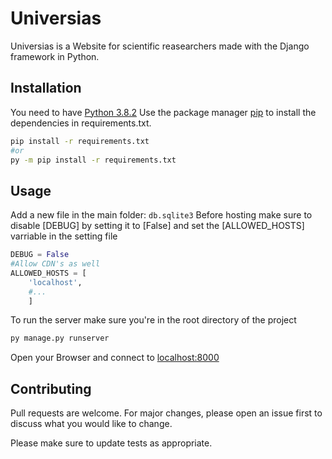 # Universias

Universias is a Website for scientific reasearchers made with the Django framework in Python.

## Installation
You need to have [Python 3.8.2](https://www.python.org/)
Use the package manager [pip](https://pip.pypa.io/en/stable/) to install the dependencies in requirements.txt.

```bash
pip install -r requirements.txt
#or
py -m pip install -r requirements.txt
```

## Usage
Add a new file in the main folder:
``` db.sqlite3 ```
Before hosting make sure to disable [DEBUG] by setting it to [False] and set the [ALLOWED_HOSTS] varriable in the setting file
```python
DEBUG = False
#Allow CDN's as well
ALLOWED_HOSTS = [
    'localhost',
    #...
    ]

```
To run the server make sure you're in the root directory of the project
```bash
py manage.py runserver
```
Open your Browser and connect to [localhost:8000](http://localhost:8000/)
## Contributing
Pull requests are welcome. For major changes, please open an issue first to discuss what you would like to change.

Please make sure to update tests as appropriate.
